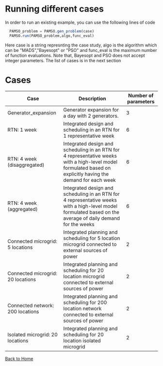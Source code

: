 # Running different cases
In order to run an existing example, you can use the following lines of code

```julia
  PAMSO_problem = PAMSO.gen_problem(case)
  PAMSO.run(PAMSO_problem,algo,func_eval)	
```
Here case is a string represnting the case study, algo is the algorithm which can be "MADS","Bayesopt" or "PSO" and func_eval is the maximum number of function evaluations. Note that, Bayesopt and PSO does not accept integer parameters.
The list of cases is in the next section
# Cases

| Case                              | Description                                                                                                                                                  | Number of parameters |
| --------------------------------- | ------------------------------------------------------------------------------------------------------------------------------------------------------------ | -------------------- |
| Generator_expansion               | Generator expansion for a day with 2 generators.                                                                                                             | 3                    |
| RTN: 1 week                       | Integrated design and scheduling in an RTN for 1 representative week                                                                                         | 6                    |
| RTN: 4 week (disaggregated)       | Integrated design and scheduling in an RTN for 4 representative weeks with a high-level model formulated based on explicitly having the demand for each week | 6                    |
| RTN: 4 week (aggregated)          | Integrated design and scheduling in an RTN for 4 representative weeks with a high-level model formulated based on the average of daily demand for the weeks  | 6                    |
| Connected microgrid: 5 locations  | Integrated planning and scheduling for 5 location microgrid connected to external sources of power                                                           | 2                    |
| Connected microgrid: 20 locations | Integrated planning and scheduling for 20 location microgrid connected to external sources of power                                                          | 2                    |
| Connected network: 200 locations   | Integrated planning and scheduling for 200 location network connected to external sources of power                                                           | 2                    |
| Isolated microgrid: 20 locations  | Integrated planning and scheduling for 20 location isolated microgrid                                                                                        | 2                    |



[Back to Home](index.md)
